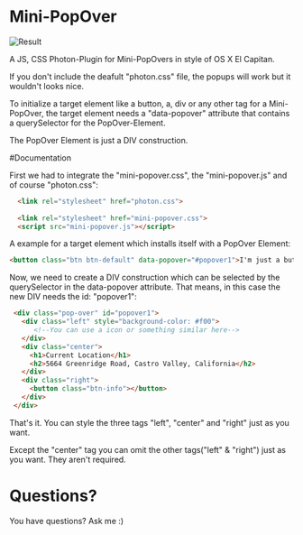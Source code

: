 # Mini-PopOver

![Result](https://camo.githubusercontent.com/042f55d0fd44c2853ce86b29879aa6440239c4c4/687474703a2f2f6673352e64697265637475706c6f61642e6e65742f696d616765732f3136303130342f6a6978736e36776d2e706e67)

A JS, CSS Photon-Plugin for Mini-PopOvers in style of OS X El Capitan.

If you don't include the deafult "photon.css" file, the popups will work but it wouldn't looks nice.

To initialize a target element like a button, a, div or any other tag for a Mini-PopOver, the target element needs a "data-popover" attribute that contains a querySelector for the PopOver-Element.

The PopOver Element is just a DIV construction.


#Documentation

First we had to integrate the "mini-popover.css", the "mini-popover.js" and of course "photon.css":

```html
  <link rel="stylesheet" href="photon.css">
  
  <link rel="stylesheet" href="mini-popover.css">
  <script src="mini-popover.js"></script>
```

 A example for a target element which installs itself with a PopOver Element:
 
 ```html
 <button class="btn btn-default" data-popover="#popover1">I'm just a button. No one gets hurt.</button>
```

Now, we need to create a DIV construction which can be selected by the querySelector in the data-popover attribute. That means, in this case the new DIV needs the id: "popover1":

 ```html
  <div class="pop-over" id="popover1">
    <div class="left" style="background-color: #f00">
       <!--You can use a icon or something similar here-->
    </div>
    <div class="center">
      <h1>Current Location</h1>
      <h2>5664 Greenridge Road, Castro Valley, California</h2>
    </div>
    <div class="right">
      <button class="btn-info"></button>
    </div>
  </div>
```

That's it.
You can style the three tags
"left", "center" and "right"
just as you want.

Except the "center" tag you can omit the other tags("left" & "right") just as you want. They aren't required.

# Questions?

You have questions? Ask me :)
